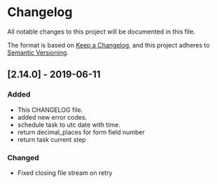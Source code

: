 # Changelog
All notable changes to this project will be documented in this file.

The format is based on [Keep a Changelog](https://keepachangelog.com/en/1.0.0/),
and this project adheres to [Semantic Versioning](https://semver.org/spec/v2.0.0.html).

## [2.14.0] - 2019-06-11
### Added
- This CHANGELOG file.
- added new error codes.
- schedule task to utc date with time.
- return decimal_places for form field number
- return task current step

### Changed
- Fixed closing file stream on retry
